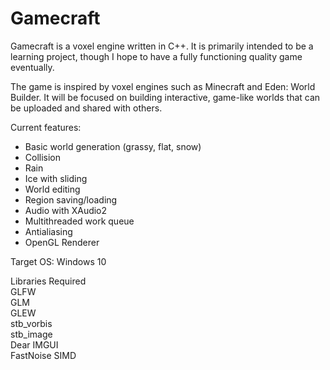 # Gamecraft
Gamecraft is a voxel engine written in C++. It is primarily intended to be a learning project, though I hope to have a fully functioning quality game eventually.

The game is inspired by voxel engines such as Minecraft and Eden: World Builder. It will be focused on building interactive, game-like worlds that can be uploaded and shared with others.

Current features:
- Basic world generation (grassy, flat, snow)
- Collision
- Rain
- Ice with sliding
- World editing
- Region saving/loading
- Audio with XAudio2
- Multithreaded work queue
- Antialiasing
- OpenGL Renderer

Target OS: Windows 10

Libraries Required  
GLFW  
GLM  
GLEW  
stb_vorbis  
stb_image  
Dear IMGUI  
FastNoise SIMD  
